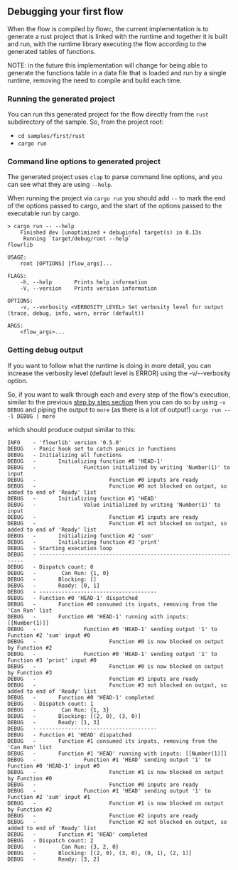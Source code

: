 ## Debugging your first flow
When the flow is compiled by flowc, the current implementation is to generate a rust project that is linked with the 
runtime and together it is built and run, with the runtime library executing the flow according to the generated 
tables of functions.

NOTE: in the future this implementation will change for being able to generate the functions table in a data file that is loaded and
run by a single runtime, removing the need to compile and build each time.

### Running the generated project
You can run this generated project for the flow directly from the `rust` subdirectory of the sample.
So, from the project root:
* `cd samples/first/rust`
* `cargo run`

### Command line options to generated project
The generated project uses `clap` to parse command line options, and you can see what they are using `--help`.

When running the project via `cargo run` you should add `--` to mark the end of the options passed to cargo, 
and the start of the options passed to the executable run by cargo.

```
> cargo run -- --help
    Finished dev [unoptimized + debuginfo] target(s) in 0.13s
     Running `target/debug/root --help`
flowrlib

USAGE:
    root [OPTIONS] [flow_args]...

FLAGS:
    -h, --help       Prints help information
    -V, --version    Prints version information

OPTIONS:
    -v, --verbosity <VERBOSITY_LEVEL> Set verbosity level for output (trace, debug, info, warn, error (default))

ARGS:
    <flow_args>...
```

### Getting debug output
If you want to follow what the runtime is doing in more detail, you can increase the verbosity level (default level is ERROR)
using the -v/--verbosity option.

So, if you want to walk through each and every step of the flow's execution, similar to the previous [step by step section](step-by-step.md) 
then you can do so by using `-v DEBUG` and piping the output to `more` (as there is a lot of output!) ```cargo run -- -l DEBUG | more```

which should produce output similar to this:

```
INFO    - 'flowrlib' version '0.5.0'
DEBUG   - Panic hook set to catch panics in functions
DEBUG   - Initializing all functions
DEBUG   -       Initializing function #0 'HEAD-1'
DEBUG   -               Function initialized by writing 'Number(1)' to input
DEBUG   -                       Function #0 inputs are ready
DEBUG   -                       Function #0 not blocked on output, so added to end of 'Ready' list
DEBUG   -       Initializing function #1 'HEAD'
DEBUG   -               Value initialized by writing 'Number(1)' to input
DEBUG   -                       Function #1 inputs are ready
DEBUG   -                       Function #1 not blocked on output, so added to end of 'Ready' list
DEBUG   -       Initializing function #2 'sum'
DEBUG   -       Initializing function #3 'print'
DEBUG   - Starting execution loop
DEBUG   - -----------------------------------------------------------------
DEBUG   - Dispatch count: 0
DEBUG   -        Can Run: {1, 0}
DEBUG   -       Blocking: []
DEBUG   -       Ready: [0, 1]
DEBUG   - -------------------------------------
DEBUG   - Function #0 'HEAD-1' dispatched
DEBUG   -       Function #0 consumed its inputs, removing from the 'Can Run' list
DEBUG   -       Function #0 'HEAD-1' running with inputs: [[Number(1)]]
DEBUG   -               Function #0 'HEAD-1' sending output '1' to Function #2 'sum' input #0
DEBUG   -                       Function #0 is now blocked on output by Function #2
DEBUG   -               Function #0 'HEAD-1' sending output '1' to Function #3 'print' input #0
DEBUG   -                       Function #0 is now blocked on output by Function #3
DEBUG   -                       Function #3 inputs are ready
DEBUG   -                       Function #3 not blocked on output, so added to end of 'Ready' list
DEBUG   -       Function #0 'HEAD-1' completed
DEBUG   - Dispatch count: 1
DEBUG   -        Can Run: {1, 3}
DEBUG   -       Blocking: [(2, 0), (3, 0)]
DEBUG   -       Ready: [1, 3]
DEBUG   - -------------------------------------
DEBUG   - Function #1 'HEAD' dispatched
DEBUG   -       Function #1 consumed its inputs, removing from the 'Can Run' list
DEBUG   -       Function #1 'HEAD' running with inputs: [[Number(1)]]
DEBUG   -               Function #1 'HEAD' sending output '1' to Function #0 'HEAD-1' input #0
DEBUG   -                       Function #1 is now blocked on output by Function #0
DEBUG   -                       Function #0 inputs are ready
DEBUG   -               Function #1 'HEAD' sending output '1' to Function #2 'sum' input #1
DEBUG   -                       Function #1 is now blocked on output by Function #2
DEBUG   -                       Function #2 inputs are ready
DEBUG   -                       Function #2 not blocked on output, so added to end of 'Ready' list
DEBUG   -       Function #1 'HEAD' completed
DEBUG   - Dispatch count: 2
DEBUG   -        Can Run: {3, 2, 0}
DEBUG   -       Blocking: [(2, 0), (3, 0), (0, 1), (2, 1)]
DEBUG   -       Ready: [3, 2]
```
